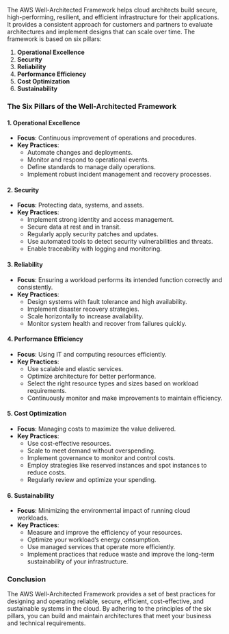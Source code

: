 
The AWS Well-Architected Framework helps cloud architects build secure, high-performing, resilient, and efficient infrastructure for their applications. It provides a consistent approach for customers and partners to evaluate architectures and implement designs that can scale over time. The framework is based on six pillars:

1. **Operational Excellence**
2. **Security**
3. **Reliability**
4. **Performance Efficiency**
5. **Cost Optimization**
6. **Sustainability**

### The Six Pillars of the Well-Architected Framework

#### 1. Operational Excellence
- **Focus**: Continuous improvement of operations and procedures.
- **Key Practices**:
  - Automate changes and deployments.
  - Monitor and respond to operational events.
  - Define standards to manage daily operations.
  - Implement robust incident management and recovery processes.
  
#### 2. Security
- **Focus**: Protecting data, systems, and assets.
- **Key Practices**:
  - Implement strong identity and access management.
  - Secure data at rest and in transit.
  - Regularly apply security patches and updates.
  - Use automated tools to detect security vulnerabilities and threats.
  - Enable traceability with logging and monitoring.

#### 3. Reliability
- **Focus**: Ensuring a workload performs its intended function correctly and consistently.
- **Key Practices**:
  - Design systems with fault tolerance and high availability.
  - Implement disaster recovery strategies.
  - Scale horizontally to increase availability.
  - Monitor system health and recover from failures quickly.
  
#### 4. Performance Efficiency
- **Focus**: Using IT and computing resources efficiently.
- **Key Practices**:
  - Use scalable and elastic services.
  - Optimize architecture for better performance.
  - Select the right resource types and sizes based on workload requirements.
  - Continuously monitor and make improvements to maintain efficiency.

#### 5. Cost Optimization
- **Focus**: Managing costs to maximize the value delivered.
- **Key Practices**:
  - Use cost-effective resources.
  - Scale to meet demand without overspending.
  - Implement governance to monitor and control costs.
  - Employ strategies like reserved instances and spot instances to reduce costs.
  - Regularly review and optimize your spending.
  
#### 6. Sustainability
- **Focus**: Minimizing the environmental impact of running cloud workloads.
- **Key Practices**:
  - Measure and improve the efficiency of your resources.
  - Optimize your workload’s energy consumption.
  - Use managed services that operate more efficiently.
  - Implement practices that reduce waste and improve the long-term sustainability of your infrastructure.

### Conclusion

The AWS Well-Architected Framework provides a set of best practices for designing and operating reliable, secure, efficient, cost-effective, and sustainable systems in the cloud. By adhering to the principles of the six pillars, you can build and maintain architectures that meet your business and technical requirements.